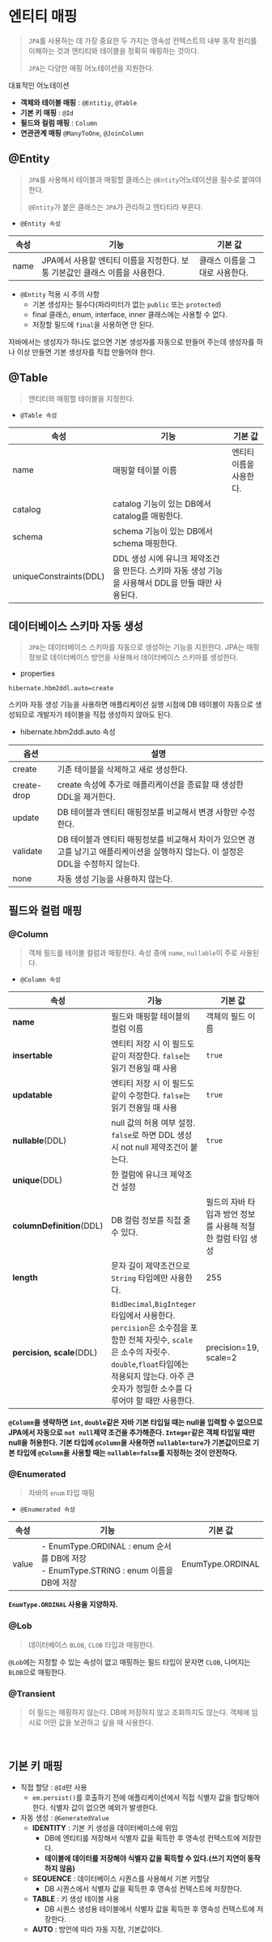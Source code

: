 # 엔티티 매핑
> `JPA`를 사용하는 데 가장 중요한 두 가지는 영속성 컨텍스트의 내부 동작 원리를 이해하는 것과 엔티티와 테이블을 정확히 매핑하는 것이다.
> 
> `JPA`는 다양한 매핑 어노테이션을 지원한다.

대표적인 어노테이션
- **객체와 테이블 매핑** : `@Entitiy`, `@Table`
- **기본 키 매핑** : `@Id`
- **필드와 컬럼 매핑** : `Column`
- **연관관계 매핑** `@ManyToOne`, `@JoinColumn`

## @Entity
> `JPA`를 사용해서 테이블과 매핑할 클래스는 `@Entity`어노테이션을 필수로 붙여야 한다.
> 
> `@Entity`가 붙은 클래스는 `JPA`가 관리하고 엔티티라 부른다.

- `@Entity 속성`

| 속성   | 기능                                            | 기본 값              |
|------|-----------------------------------------------|-------------------|
| name | JPA에서 사용할 엔티티 이름을 지정한다. 보통 기본값인 클래스 이름을 사용한다. | 클래스 이름을 그대로 사용한다. |

- `@Entity` 적용 시 주의 사항
  - 기본 생성자는 필수다(파라미터가 없는 `public` 또는 `protected`)
  - final 클래스, enum, interface, inner 클래스에는 사용할 수 없다.
  - 저장할 필드에 `final`을 사용하면 안 된다.

자바에서는 생성자가 하나도 없으면 기본 생성자를 자동으로 만들어 주는데 생성자를 하나 이상 만들면 기본 생성자를 직접 만들어야 한다.

## @Table
> 엔티티와 매핑할 테이블을 지정한다.

- `@Table 속성`

| 속성                     | 기능                                                           | 기본 값             |
|------------------------|--------------------------------------------------------------|------------------|
| name                   | 매핑할 테이블 이름                                                   | 엔티티 이름을 사용한다. |
| catalog                | catalog 기능이 있는 DB에서 catalog를 매핑한다.                           ||
| schema                 | schema 기능이 있는 DB에서 schema 매핑한다.                              ||
| uniqueConstraints(DDL) | DDL 생성 시에 유니크 제약조건을 만든다. 스키마 자동 생성 기능을 사용해서 DDL을 만들 때만 사용된다. ||


## 데이터베이스 스키마 자동 생성
> `JPA`는 데이터베이스 스키마를 자동으로 생성하는 기능을 지원한다. JPA는 매핑 정보로 데이터베이스 방언을 사용해서 데이터베이스 스키마를 생성한다.

- properties
```properties
hibernate.hbm2ddl.auto=create
```
스키마 자동 생성 기능을 사용하면 애플리케이션 실행 시점에 DB 테이블이 자동으로 생성되므로 개발자가 테이블을 직접 생성하지 않아도 된다.

- hibernate.hbm2ddl.auto 속성

| 옵션          | 설명                                                                            |
|-------------|-------------------------------------------------------------------------------|
| create      | 기존 테이블을 삭제하고 새로 생성한다.                                                         |
| create-drop | create 속성에 추가로 애플리케이션을 종료할 때 생성한 DDL을 제거한다.                                   |
| update      | DB 테이블과 엔티티 매핑정보를 비교해서 변경 사항만 수정한다.                                           |
| validate    | DB 테이블과 엔티티 매핑정보를 비교해서 차이가 있으면 경고를 남기고 애플리케이션을 실행하지 않는다. 이 설정은 DDL을 수정하지 않는다. |
| none        | 자동 생성 기능을 사용하지 않는다.                                                           |


## 필드와 컬럼 매핑

### @Column
> 객체 필드를 테이블 컬럼과 매핑한다. 속성 중에 `name`, `nullable`이 주로 사용된다.

- `@Column 속성`

| 속성                        | 기능                                                                                                                                                  | 기본 값                               |
|---------------------------|-----------------------------------------------------------------------------------------------------------------------------------------------------|------------------------------------|
| **name**                  | 필드와 매핑할 테이블의 컬럼 이름                                                                                                                                  | 객체의 필드 이름                          |
| **insertable**            | 엔티티 저장 시 이 필드도 같이 저장한다. `false`는 읽기 전용일 때 사용                                                                                                        | `true`                             |
| **updatable**             | 엔티티 저장 시 이 필드도 같이 수정한다. `false`는 읽기 전용일 때 사용                                                                                                        | `true`                             |
| **nullable**(DDL)         | null 값의 허용 여부 설정. `false`로 하면 DDL 생성 시 not null 제약조건이 붙는다.                                                                                          | `true`                             |
| **unique**(DDL)           | 한 컬럼에 유니크 제약조건 설정                                                                                                                                   |                                    |
| **columnDefinition**(DDL) | DB 컬럼 정보를 직접 줄 수 있다.                                                                                                                                | 필드의 자바 타입과 방언 정보를 사용해 적절한 컬럼 타입 생성 |
| **length**                | 문자 길이 제약조건으로 `String` 타입에만 사용한다.                                                                                                                    | 255                                |
| **percision, scale**(DDL) | `BidDecimal`,`BigInteger`타입에서 사용한다. `percision`은 소수점을 포함한 전체 자릿수, `scale`은 소수의 자릿수. `double`,`float`타입에는 적용되지 않는다. 아주 큰 숫자가 정밀한 소수를 다루어야 할 때만 사용한다. | precision=19, scale=2              |

**`@Column`을 생략하면 `int`, `double`같은 자바 기본 타입일 때는 null을 입력할 수 없으므로 JPA에서 자동으로 `not null`제약 조건을 추가해준다. `Integer`같은 객체 타입일 때만
null을 허용한다. 기본 타입에 `@Column`을 사용하면 `nullable=ture`가 기본값이므로 기본 타입에 `@Column`을 사용할 때는 `nullable=false`를 지정하는 것이 안전하다.**

### @Enumerated
> 자바의 `enum` 타입 매핑

- `@Enumerated 속성`

|속성| 기능                                                                           |기본 값|
|--|------------------------------------------------------------------------------|--|
|value| - EnumType.ORDINAL : enum 순서를 DB에 저장<br/>- EnumType.STRING : enum 이름을 DB에 저장 |EnumType.ORDINAL|

**`EnumType.ORDINAL` 사용을 지양하자.**

### @Lob
> 데이터베이스 `BLOB`, `CLOB` 타입과 매핑한다.

`@Lob`에는 지정할 수 있는 속성이 없고 매핑하는 필드 타입이 문자면 `CLOB`, 나머지는 `BLOB`으로 매핑한다.

### @Transient
> 이 필드는 매핑하지 않는다. DB에 저장하지 않고 조회하지도 않는다. 객체에 임시로 어떤 값을 보관하고 싶을 때 사용한다.

<br>

## 기본 키 매핑

- 직접 할당 : `@Id`만 사용
  - `em.persist()`를 호출하기 전에 애플리케이션에서 직접 식별자 값을 할당해야 한다. 식별자 값이 없으면 예외가 발생한다.
- 자동 생성 : `@GeneratedValue`
  - **IDENTITY** : 기본 키 생성을 데이터베이스에 위임
    - DB에 엔티티를 저장해서 식별자 값을 획득한 후 영속성 컨텍스트에 저장한다.
    - **테이블에 데이터를 저장해야 식별자 값을 획득할 수 있다.(쓰기 지연이 동작하지 않음)**
  - **SEQUENCE** : 데이터베이스 시퀀스를 사용해서 기본 키할당
    - DB 시퀀스에서 식별자 값을 획득한 후 영속성 컨텍스트에 저장한다.
  - **TABLE** : 키 생성 테이블 사용
    - DB 시퀀스 생성용 테이블에서 식별자 값을 획득한 후 영속성 컨텍스트에 저장한다.
  - **AUTO** : 방언에 따라 자동 지정, 기본값이다.